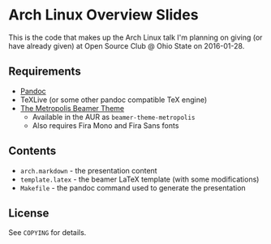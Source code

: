 # Arch Linux Overview Slides

This is the code that makes up the Arch Linux talk I'm planning on giving (or
have already given) at Open Source Club @ Ohio State on 2016-01-28.

## Requirements
- [Pandoc](http://pandoc.org/)
- TeXLive (or some other pandoc compatible TeX engine)
- [The Metropolis Beamer Theme](https://github.com/matze/mtheme)
    - Available in the AUR as `beamer-theme-metropolis`
    - Also requires Fira Mono and Fira Sans fonts

## Contents
- `arch.markdown` - the presentation content
- `template.latex` - the beamer LaTeX template (with some modifications)
- `Makefile` - the pandoc command used to generate the presentation

## License

See `COPYING` for details.
